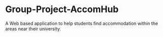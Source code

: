 # Group-Project-AccomHub
A Web based application to help students find accommodation within the areas near their university. 
